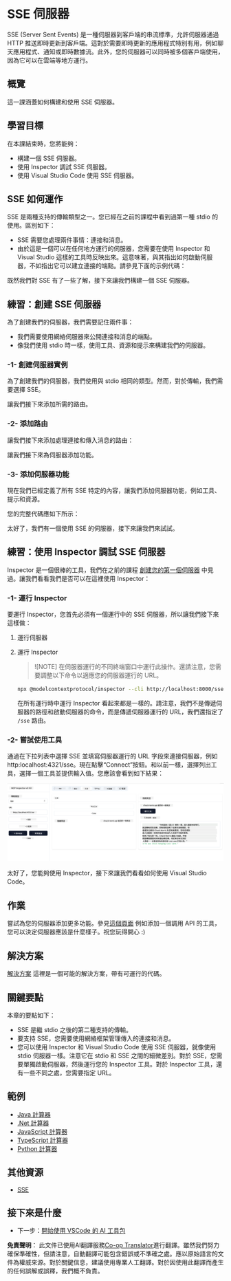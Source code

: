 <!--
CO_OP_TRANSLATOR_METADATA:
{
  "original_hash": "0a8086dc4bf89448f83e7936db972c42",
  "translation_date": "2025-05-17T11:28:36+00:00",
  "source_file": "03-GettingStarted/05-sse-server/README.md",
  "language_code": "hk"
}
-->
# SSE 伺服器

SSE (Server Sent Events) 是一種伺服器到客戶端的串流標準，允許伺服器通過 HTTP 推送即時更新到客戶端。這對於需要即時更新的應用程式特別有用，例如聊天應用程式、通知或即時數據流。此外，您的伺服器可以同時被多個客戶端使用，因為它可以在雲端等地方運行。

## 概覽

這一課涵蓋如何構建和使用 SSE 伺服器。

## 學習目標

在本課結束時，您將能夠：

- 構建一個 SSE 伺服器。
- 使用 Inspector 調試 SSE 伺服器。
- 使用 Visual Studio Code 使用 SSE 伺服器。

## SSE 如何運作

SSE 是兩種支持的傳輸類型之一。您已經在之前的課程中看到過第一種 stdio 的使用。區別如下：

- SSE 需要您處理兩件事情：連接和消息。
- 由於這是一個可以在任何地方運行的伺服器，您需要在使用 Inspector 和 Visual Studio 這樣的工具時反映出來。這意味著，與其指出如何啟動伺服器，不如指出它可以建立連接的端點。請參見下面的示例代碼：

既然我們對 SSE 有了一些了解，接下來讓我們構建一個 SSE 伺服器。

## 練習：創建 SSE 伺服器

為了創建我們的伺服器，我們需要記住兩件事：

- 我們需要使用網絡伺服器來公開連接和消息的端點。
- 像我們使用 stdio 時一樣，使用工具、資源和提示來構建我們的伺服器。

### -1- 創建伺服器實例

為了創建我們的伺服器，我們使用與 stdio 相同的類型。然而，對於傳輸，我們需要選擇 SSE。

讓我們接下來添加所需的路由。

### -2- 添加路由

讓我們接下來添加處理連接和傳入消息的路由：

讓我們接下來為伺服器添加功能。

### -3- 添加伺服器功能

現在我們已經定義了所有 SSE 特定的內容，讓我們添加伺服器功能，例如工具、提示和資源。

您的完整代碼應如下所示：

太好了，我們有一個使用 SSE 的伺服器，接下來讓我們來試試。

## 練習：使用 Inspector 調試 SSE 伺服器

Inspector 是一個很棒的工具，我們在之前的課程 [創建您的第一個伺服器](/03-GettingStarted/01-first-server/README.md) 中見過。讓我們看看我們是否可以在這裡使用 Inspector：

### -1- 運行 Inspector

要運行 Inspector，您首先必須有一個運行中的 SSE 伺服器，所以讓我們接下來這樣做：

1. 運行伺服器

1. 運行 Inspector

    > ![NOTE]
    > 在伺服器運行的不同終端窗口中運行此操作。還請注意，您需要調整以下命令以適應您的伺服器運行的 URL。

    ```sh
    npx @modelcontextprotocol/inspector --cli http://localhost:8000/sse --method tools/list
    ```

    在所有運行時中運行 Inspector 看起來都是一樣的。請注意，我們不是傳遞伺服器的路徑和啟動伺服器的命令，而是傳遞伺服器運行的 URL，我們還指定了 `/sse` 路由。

### -2- 嘗試使用工具

通過在下拉列表中選擇 SSE 並填寫伺服器運行的 URL 字段來連接伺服器，例如 http:localhost:4321/sse。現在點擊“Connect”按鈕。和以前一樣，選擇列出工具，選擇一個工具並提供輸入值。您應該會看到如下結果：

![在 Inspector 中運行的 SSE 伺服器](../../../../translated_images/sse-inspector.12861eb95abecbfc82610f480b55901524fed1a6aca025bb948e09e882c48428.hk.png)

太好了，您能夠使用 Inspector，接下來讓我們看看如何使用 Visual Studio Code。

## 作業

嘗試為您的伺服器添加更多功能。參見[這個頁面](https://api.chucknorris.io/) 例如添加一個調用 API 的工具，您可以決定伺服器應該是什麼樣子。祝您玩得開心 :)

## 解決方案

[解決方案](./solution/README.md) 這裡是一個可能的解決方案，帶有可運行的代碼。

## 關鍵要點

本章的要點如下：

- SSE 是繼 stdio 之後的第二種支持的傳輸。
- 要支持 SSE，您需要使用網絡框架管理傳入的連接和消息。
- 您可以使用 Inspector 和 Visual Studio Code 使用 SSE 伺服器，就像使用 stdio 伺服器一樣。注意它在 stdio 和 SSE 之間的細微差別。對於 SSE，您需要單獨啟動伺服器，然後運行您的 Inspector 工具。對於 Inspector 工具，還有一些不同之處，您需要指定 URL。

## 範例

- [Java 計算器](../samples/java/calculator/README.md)
- [.Net 計算器](../../../../03-GettingStarted/samples/csharp)
- [JavaScript 計算器](../samples/javascript/README.md)
- [TypeScript 計算器](../samples/typescript/README.md)
- [Python 計算器](../../../../03-GettingStarted/samples/python)

## 其他資源

- [SSE](https://developer.mozilla.org/en-US/docs/Web/API/Server-sent_events)

## 接下來是什麼

- 下一步：[開始使用 VSCode 的 AI 工具包](/03-GettingStarted/06-aitk/README.md)

**免責聲明**：
此文件已使用AI翻譯服務[Co-op Translator](https://github.com/Azure/co-op-translator)進行翻譯。雖然我們努力確保準確性，但請注意，自動翻譯可能包含錯誤或不準確之處。應以原始語言的文件為權威來源。對於關鍵信息，建議使用專業人工翻譯。對於因使用此翻譯而產生的任何誤解或誤釋，我們概不負責。